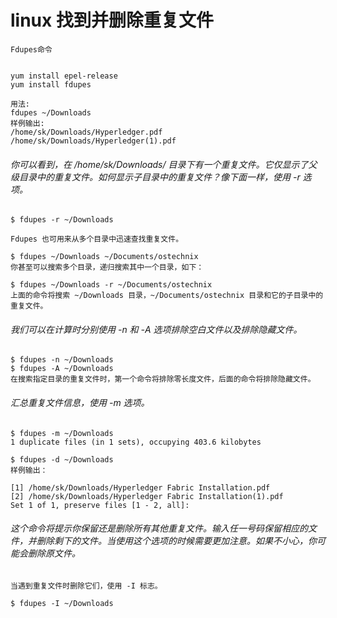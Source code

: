 # linux 找到并删除重复文件



```
Fdupes命令


yum install epel-release
yum install fdupes

用法:
fdupes ~/Downloads
样例输出:
/home/sk/Downloads/Hyperledger.pdf
/home/sk/Downloads/Hyperledger(1).pdf
```


###### 你可以看到，在 /home/sk/Downloads/ 目录下有一个重复文件。它仅显示了父级目录中的重复文件。如何显示子目录中的重复文件？像下面一样，使用 -r 选项。


```
$ fdupes -r ~/Downloads

Fdupes 也可用来从多个目录中迅速查找重复文件。

$ fdupes ~/Downloads ~/Documents/ostechnix
你甚至可以搜索多个目录，递归搜索其中一个目录，如下：

$ fdupes ~/Downloads -r ~/Documents/ostechnix
上面的命令将搜索 ~/Downloads 目录，~/Documents/ostechnix 目录和它的子目录中的重复文件。
```



###### 我们可以在计算时分别使用 -n 和 -A 选项排除空白文件以及排除隐藏文件。


```
$ fdupes -n ~/Downloads
$ fdupes -A ~/Downloads
在搜索指定目录的重复文件时，第一个命令将排除零长度文件，后面的命令将排除隐藏文件。
```


###### 汇总重复文件信息，使用 -m 选项。


```
$ fdupes -m ~/Downloads
1 duplicate files (in 1 sets), occupying 403.6 kilobytes

$ fdupes -d ~/Downloads
样例输出：

[1] /home/sk/Downloads/Hyperledger Fabric Installation.pdf
[2] /home/sk/Downloads/Hyperledger Fabric Installation(1).pdf
Set 1 of 1, preserve files [1 - 2, all]:
```


###### 这个命令将提示你保留还是删除所有其他重复文件。输入任一号码保留相应的文件，并删除剩下的文件。当使用这个选项的时候需要更加注意。如果不小心，你可能会删除原文件。



```
当遇到重复文件时删除它们，使用 -I 标志。

$ fdupes -I ~/Downloads
```




